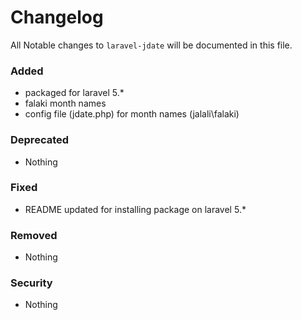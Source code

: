 # Changelog

All Notable changes to `laravel-jdate` will be documented in this file.

### Added
- packaged for laravel 5.*
- falaki month names
- config file (jdate.php) for month names (jalali\falaki)

### Deprecated
- Nothing

### Fixed
- README updated for installing package on laravel 5.*

### Removed
- Nothing

### Security
- Nothing
